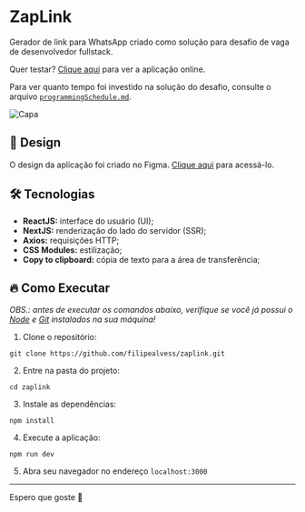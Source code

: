 # ZapLink
Gerador de link para WhatsApp criado como solução para desafio de vaga de desenvolvedor fullstack.

Quer testar? [Clique aqui](https://zaplink.vercel.app/) para ver a aplicação online.

Para ver quanto tempo foi investido na solução do desafio, consulte o arquivo [`programmingSchedule.md`](/programmingSchedule.md).

![Capa](https://user-images.githubusercontent.com/63798776/167276495-74fd7e56-6210-4c8d-8fef-b45a9e2ddd0b.png)

## 🎨 Design
O design da aplicação foi criado no Figma. [Clique aqui](https://figma.com/file/PSzOJ3BcPdgyNWhYpJK9Wr/ZapLink) para acessá-lo.

## 🛠️ Tecnologias
- **ReactJS:** interface do usuário (UI);
- **NextJS:** renderização do lado do servidor (SSR);
- **Axios:** requisições HTTP;
- **CSS Modules:** estilização;
- **Copy to clipboard:** cópia de texto para a área de transferência;

## 🔥 Como Executar
_OBS.: antes de executar os comandos abaixo, verifique se você já possui o [Node](https://nodejs.org/en/) e [Git](https://git-scm.com/) instalados na sua máquina!_

1. Clone o repositório:
```
git clone https://github.com/filipealvess/zaplink.git
```

2. Entre na pasta do projeto:
```
cd zaplink
```

3. Instale as dependências:
```
npm install
```

4. Execute a aplicação:
```
npm run dev
```

5. Abra seu navegador no endereço `localhost:3000`

---

Espero que goste 💙
